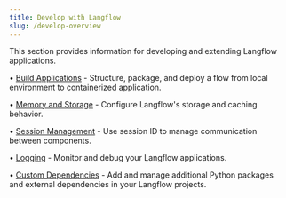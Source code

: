 ```yaml
---
title: Develop with Langflow
slug: /develop-overview
---
```


This section provides information for developing and extending Langflow applications.

• [Build Applications](/build-application) - Structure, package, and deploy a flow from local environment to containerized application.

• [Memory and Storage](/memory) - Configure Langflow's storage and caching behavior.

• [Session Management](/session-id) - Use session ID to manage communication between components.

• [Logging](/logging) - Monitor and debug your Langflow applications.

• [Custom Dependencies](/install-custom-dependencies) - Add and manage additional Python packages and external dependencies in your Langflow projects.
